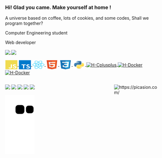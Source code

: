 ### Hi! Glad you came. Make yourself at home !


A universe based on coffee, lots of cookies, and some codes,
Shall we program together? 

Computer Engineering student 

Web developer

<a href="https://github.com/Heiny-H">
  
  <img align="center" height="145em" src="https://github-readme-stats.vercel.app/api?username=Heiny-H&show_icons=true&theme=radical&include_all_commits=true&count_private=true"/> 
  <img align="center" height="145em" src="https://github-readme-stats.vercel.app/api/top-langs/?username=Heiny-H&layout=compact&langs_count=7&theme=radical"/>  
  
</div>
<div style="display: inline_block"><br>
  <img align="center" alt="H-Js" height="30" width="40" src="https://raw.githubusercontent.com/devicons/devicon/master/icons/javascript/javascript-plain.svg">
  <img align="center" alt="H-Ts" height="30" width="40" src="https://raw.githubusercontent.com/devicons/devicon/master/icons/typescript/typescript-plain.svg">
  <img align="center" alt="H-React" height="30" width="40" src="https://raw.githubusercontent.com/devicons/devicon/master/icons/react/react-original.svg">
  <img align="center" alt="H-HTML" height="30" width="40" src="https://raw.githubusercontent.com/devicons/devicon/master/icons/html5/html5-original.svg">
  <img align="center" alt="H-CSS" height="30" width="40" src="https://raw.githubusercontent.com/devicons/devicon/master/icons/css3/css3-original.svg">
  <img align="center" alt="H-Python" height="30" width="40" src="https://raw.githubusercontent.com/devicons/devicon/master/icons/python/python-original.svg">
  <img align="center" alt="H-Cplusplus" height="30" width="40" src="https://cdn.jsdelivr.net/gh/devicons/devicon/icons/cplusplus/cplusplus-original.svg" /> 
   <img align="center" alt="H-Docker" height="30" width="40" src="https://cdn.jsdelivr.net/gh/devicons/devicon/icons/docker/docker-original.svg" />        
   <img align="center" alt="H-Docker" height="30" width="40"src="https://cdn.jsdelivr.net/gh/devicons/devicon/icons/java/java-original.svg" />
  
   
</div>
  
##
<div>
  <a href="https://instagram.com/__hellenzinha.__" target="_blank"><img src="https://img.shields.io/badge/-Instagram-%23E4405F?style=for-the-badge&logo=instagram&logoColor=white" target="_blank"></a>
 <a href="https://discord.gg/HellenzinhaH#9771" target="_blank"><img src="https://img.shields.io/badge/Discord-7289DA?style=for-the-badge&logo=discord&logoColor=white" target="_blank"></a> 
  <a href = "mailto:hellen.heiny@gmail.com"><img src="https://img.shields.io/badge/-Gmail-%23333?style=for-the-badge&logo=gmail&logoColor=white" target="_blank"></a>
  <a href ="https://www.linkedin.com/in/hellendesanti/" target="_blank"> <img src="https://img.shields.io/badge/-LinkedIn-%230077B5?style=for-the-badge&logo=linkedin&logoColor=white"                                                                              target="_blank"></a>         
     <a href = "https://api.whatsapp.com/send/?phone=5511968179550&text&app_absent=0" target= "_blank"> <img src="https://img.shields.io/badge/WhatsApp-25D366?style=for-the-badge&logo=whatsapp&logoColor=white" target="_blank"></a>  
  <a href="https://picasion.com/"><img src ="https://i.picasion.com/pic92/c825e1ca3c1dd20cbce231fe4077e037.gif" width="150" height="115" border="0" align="right" alt="https://picasion.com/" /></a><br /><a href="https://picasion.com/"></a>

  ![Snake animation](https://github.com/Heiny-H/Heiny-H/blob/output/github-contribution-grid-snake.svg)
 
  
  
                                


